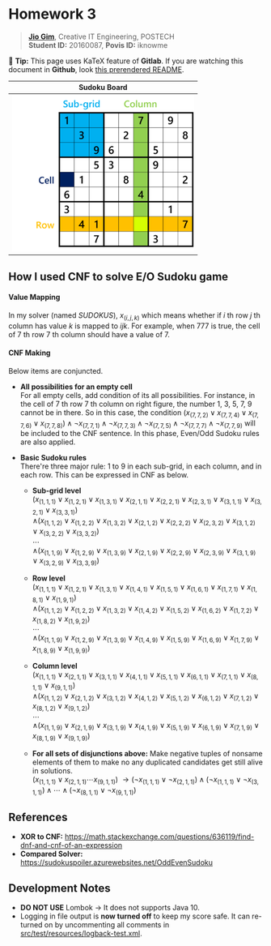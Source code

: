 # Homework 3
> **[Jio Gim](mailto:jio.gim@postech.edu)**, Creative IT Engineering, POSTECH  
> **Student ID:** 20160087, **Povis ID:** iknowme

🤔 **Tip:** This page uses KaTeX feature of **Gitlab**. If you are watching this document in **Github**, look [this prerendered README](https://jio-hw.github.io/CSED332_EvenOddSudoku/README.html).  

|                         Sudoku Board                         |
|:------------------------------------------------------------:|
|<img src="images/sudoku.png" alt="Sudoku Board" width="360" />|

## How I used CNF to solve E/O Sudoku game
#### Value Mapping
In my solver (named *SUDOKUS*), $`x_{(i,j,k)}`$ which means whether if $`i`$ th row $`j`$ th column has value $`k`$ is mapped to $`ijk`$. For example, when $`777`$ is true, the cell of $`7`$ th row $`7`$ th column should have a value of $`7`$.

#### CNF Making
Below items are conjuncted.  
  + **All possibilities for an empty cell**  
    For all empty cells, add condition of its all possibilities.
    For instance, in the cell of $`7`$ th row $`7`$ th column on right figure, the number $`1`$, $`3`$, $`5`$, $`7`$, $`9`$ cannot be in there. So in this case, the condition $`(x_{(7,7,2)}\lor x_{(7,7,4)}\lor x_{(7,7,6)} \lor x_{(7,7,8)})\land \lnot x_{(7,7,1)} \land \lnot x_{(7,7,3)} \land \lnot x_{(7,7,5)} \land \lnot x_{(7,7,7)} \land \lnot x_{(7,7,9)}`$ will be included to the CNF sentence. In this phase, Even/Odd Sudoku rules are also applied.  
    
  + **Basic Sudoku rules**  
    There're three major rule: $`1`$ to $`9`$ in each sub-grid, in each column, and in each row. This can be expressed in CNF as below.
      - **Sub-grid level**  
        $`(x_{(1,1,1)} \lor x_{(1,2,1)} \lor x_{(1,3,1)} \lor x_{(2,1,1)} \lor x_{(2,2,1)} \lor x_{(2,3,1)} \lor x_{(3,1,1)} \lor x_{(3,2,1)} \lor x_{(3,3,1)})`$  
        $`\land (x_{(1,1,2)} \lor x_{(1,2,2)} \lor x_{(1,3,2)} \lor x_{(2,1,2)} \lor x_{(2,2,2)} \lor x_{(2,3,2)} \lor x_{(3,1,2)} \lor x_{(3,2,2)} \lor x_{(3,3,2)})`$  
        $`\cdots`$  
        $`\land (x_{(1,1,9)} \lor x_{(1,2,9)} \lor x_{(1,3,9)} \lor x_{(2,1,9)} \lor x_{(2,2,9)} \lor x_{(2,3,9)} \lor x_{(3,1,9)} \lor x_{(3,2,9)} \lor x_{(3,3,9)})`$  
      - **Row level**  
        $`(x_{(1,1,1)} \lor x_{(1,2,1)} \lor x_{(1,3,1)} \lor x_{(1,4,1)} \lor x_{(1,5,1)} \lor x_{(1,6,1)} \lor x_{(1,7,1)} \lor x_{(1,8,1)} \lor x_{(1,9,1)})`$  
        $`\land (x_{(1,1,2)} \lor x_{(1,2,2)} \lor x_{(1,3,2)} \lor x_{(1,4,2)} \lor x_{(1,5,2)} \lor x_{(1,6,2)} \lor x_{(1,7,2)} \lor x_{(1,8,2)} \lor x_{(1,9,2)})`$  
        $`\cdots`$  
        $`\land (x_{(1,1,9)} \lor x_{(1,2,9)} \lor x_{(1,3,9)} \lor x_{(1,4,9)} \lor x_{(1,5,9)} \lor x_{(1,6,9)} \lor x_{(1,7,9)} \lor x_{(1,8,9)} \lor x_{(1,9,9)})`$  
      - **Column level**  
        $`(x_{(1,1,1)} \lor x_{(2,1,1)} \lor x_{(3,1,1)} \lor x_{(4,1,1)} \lor x_{(5,1,1)} \lor x_{(6,1,1)} \lor x_{(7,1,1)} \lor x_{(8,1,1)} \lor x_{(9,1,1)})`$  
        $`\land (x_{(1,1,2)} \lor x_{(2,1,2)} \lor x_{(3,1,2)} \lor x_{(4,1,2)} \lor x_{(5,1,2)} \lor x_{(6,1,2)} \lor x_{(7,1,2)} \lor x_{(8,1,2)} \lor x_{(9,1,2)})`$  
        $`\cdots`$  
        $`\land (x_{(1,1,9)} \lor x_{(2,1,9)} \lor x_{(3,1,9)} \lor x_{(4,1,9)} \lor x_{(5,1,9)} \lor x_{(6,1,9)} \lor x_{(7,1,9)} \lor x_{(8,1,9)} \lor x_{(9,1,9)})`$  

      - **For all sets of disjunctions above:** Make negative tuples of nonsame elements of them to make no any duplicated candidates get still alive in solutions.  
        $`(x_{(1,1,1)} \lor x_{(2,1,1)} \cdots x_{(9,1,1)})`$
        $`\rightarrow (\lnot x_{(1,1,1)} \lor \lnot x_{(2,1,1)}) \land (\lnot x_{(1,1,1)} \lor \lnot x_{(3,1,1)}) \land \cdots \land (\lnot x_{(8,1,1)} \lor \lnot x_{(9,1,1)})`$  

## References
+ **XOR to CNF:** https://math.stackexchange.com/questions/636119/find-dnf-and-cnf-of-an-expression  
+ **Compared Solver:**  https://sudokuspoiler.azurewebsites.net/OddEvenSudoku  


## Development Notes
+ **DO NOT USE** Lombok → It does not supports Java 10.
+ Logging in file output is **now turned off** to keep my score safe. It can re-turned on by uncommenting all comments in [src/test/resources/logback-test.xml](src/test/resources/logback-test.xml).  
